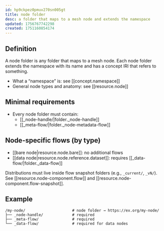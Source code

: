 ```yaml
---
id: hp9ckpez0pmuv270sn005gt
title: node folder
desc: a folder that maps to a mesh node and extends the namespace
updated: 1756767742298
created: 1751160854174
---
```


## Definition

A node folder is any folder that maps to a mesh node. Each node folder extends the namespace with its name and has a concept IRI that refers to something. 

- What a “namespace” is: see [[concept.namespace]]
- General node types and anatomy: see [[resource.node]]

## Minimal requirements

- Every node folder must contain:
  - [[_node-handle/|folder._node-handle]]
  - [[_meta-flow/|folder._node-metadata-flow]]

## Node-specific flows (by type)

- [[bare node|resource.node.bare]]: no additional flows 
- [[data node|resource.node.reference.dataset]]: requires [[_data-flow/|folder._data-flow]]

Distributions must live inside flow snapshot folders (e.g., `_current/`, `_vN/`). See [[resource.node-component.flow]] and [[resource.node-component.flow-snapshot]].

## Example

```file
/my-node/                     # node folder → https://ex.org/my-node/
├── _node-handle/             # required
├── _meta-flow/               # required
└── _data-flow/               # required for data nodes
